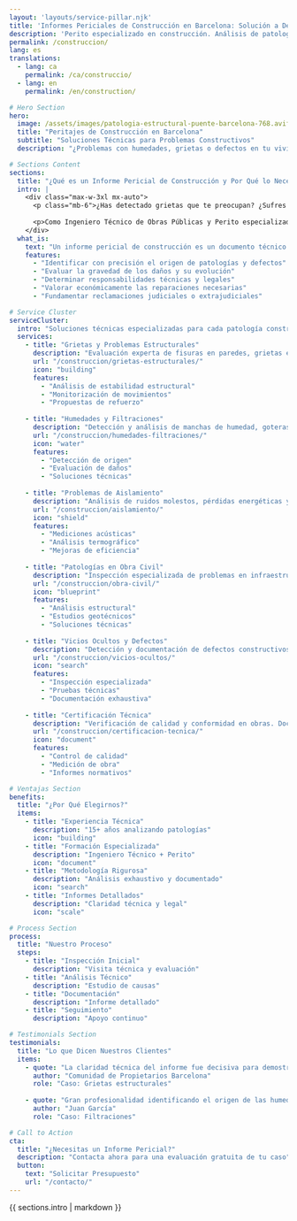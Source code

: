 ```yaml
---
layout: 'layouts/service-pillar.njk'
title: 'Informes Periciales de Construcción en Barcelona: Solución a Defectos y Patologías'
description: 'Perito especializado en construcción. Análisis de patologías, defectos constructivos y vicios ocultos. Informes técnicos detallados en Barcelona.'
permalink: /construccion/
lang: es
translations:
  - lang: ca
    permalink: /ca/construccio/
  - lang: en
    permalink: /en/construction/

# Hero Section
hero:
  image: /assets/images/patologia-estructural-puente-barcelona-768.avif
  title: "Peritajes de Construcción en Barcelona"
  subtitle: "Soluciones Técnicas para Problemas Constructivos"
  description: "¿Problemas con humedades, grietas o defectos en tu vivienda? Nuestros informes periciales te ayudan a obtener la solución que necesitas."

# Sections Content
sections:
  title: "¿Qué es un Informe Pericial de Construcción y Por Qué lo Necesitas?"
  intro: |
    <div class="max-w-3xl mx-auto">
      <p class="mb-6">¿Has detectado grietas que te preocupan? ¿Sufres problemas persistentes de humedades? ¿Te enfrentas a defectos constructivos tras una obra o reforma? Entendemos lo frustrante que puede ser esta situación.</p>
      
      <p>Como Ingeniero Técnico de Obras Públicas y Perito especializado en construcción, con más de 15 años analizando patologías constructivas en Barcelona, proporcionamos los informes técnicos que necesitas para identificar causas, evaluar daños y fundamentar tus reclamaciones.</p>
    </div>
  what_is:
    text: "Un informe pericial de construcción es un documento técnico especializado que analiza y documenta en detalle los problemas constructivos de tu edificio o vivienda. Realizado por un experto independiente, sirve para:"
    features:
      - "Identificar con precisión el origen de patologías y defectos"
      - "Evaluar la gravedad de los daños y su evolución"
      - "Determinar responsabilidades técnicas y legales"
      - "Valorar económicamente las reparaciones necesarias"
      - "Fundamentar reclamaciones judiciales o extrajudiciales"

# Service Cluster
serviceCluster:
  intro: "Soluciones técnicas especializadas para cada patología constructiva:"
  services:
    - title: "Grietas y Problemas Estructurales"
      description: "Evaluación experta de fisuras en paredes, grietas en forjados y problemas de estabilidad que requieren refuerzo estructural. Determinamos la gravedad y proponemos soluciones efectivas."
      url: "/construccion/grietas-estructurales/"
      icon: "building"
      features:
        - "Análisis de estabilidad estructural"
        - "Monitorización de movimientos"
        - "Propuestas de refuerzo"
    
    - title: "Humedades y Filtraciones"
      description: "Detección y análisis de manchas de humedad, goteras o filtraciones que dañan tu vivienda y afectan a la salubridad. Identificamos el origen y planteamos soluciones definitivas."
      url: "/construccion/humedades-filtraciones/"
      icon: "water"
      features:
        - "Detección de origen"
        - "Evaluación de daños"
        - "Soluciones técnicas"
    
    - title: "Problemas de Aislamiento"
      description: "Análisis de ruidos molestos, pérdidas energéticas y deficiencias en el aislamiento térmico-acústico. Verificación del cumplimiento normativo y propuestas de mejora."
      url: "/construccion/aislamiento/"
      icon: "shield"
      features:
        - "Mediciones acústicas"
        - "Análisis termográfico"
        - "Mejoras de eficiencia"
    
    - title: "Patologías en Obra Civil"
      description: "Inspección especializada de problemas en infraestructuras, puentes, túneles o edificios singulares. Análisis técnico avanzado y soluciones de ingeniería."
      url: "/construccion/obra-civil/"
      icon: "blueprint"
      features:
        - "Análisis estructural"
        - "Estudios geotécnicos"
        - "Soluciones técnicas"
    
    - title: "Vicios Ocultos y Defectos"
      description: "Detección y documentación de defectos constructivos ocultos. Informes técnicos detallados para fundamentar reclamaciones por vicios de construcción."
      url: "/construccion/vicios-ocultos/"
      icon: "search"
      features:
        - "Inspección especializada"
        - "Pruebas técnicas"
        - "Documentación exhaustiva"
    
    - title: "Certificación Técnica"
      description: "Verificación de calidad y conformidad en obras. Documentación técnica especializada para validar ejecución y materiales."
      url: "/construccion/certificacion-tecnica/"
      icon: "document"
      features:
        - "Control de calidad"
        - "Medición de obra"
        - "Informes normativos"

# Ventajas Section
benefits:
  title: "¿Por Qué Elegirnos?"
  items:
    - title: "Experiencia Técnica"
      description: "15+ años analizando patologías"
      icon: "building"
    - title: "Formación Especializada"
      description: "Ingeniero Técnico + Perito"
      icon: "document"
    - title: "Metodología Rigurosa"
      description: "Análisis exhaustivo y documentado"
      icon: "search"
    - title: "Informes Detallados"
      description: "Claridad técnica y legal"
      icon: "scale"

# Process Section
process:
  title: "Nuestro Proceso"
  steps:
    - title: "Inspección Inicial"
      description: "Visita técnica y evaluación"
    - title: "Análisis Técnico"
      description: "Estudio de causas"
    - title: "Documentación"
      description: "Informe detallado"
    - title: "Seguimiento"
      description: "Apoyo continuo"

# Testimonials Section
testimonials:
  title: "Lo que Dicen Nuestros Clientes"
  items:
    - quote: "La claridad técnica del informe fue decisiva para demostrar los defectos estructurales. Excelente trabajo documentando cada detalle."
      author: "Comunidad de Propietarios Barcelona"
      role: "Caso: Grietas estructurales"
    
    - quote: "Gran profesionalidad identificando el origen de las humedades. Las soluciones propuestas resolvieron definitivamente el problema."
      author: "Juan García"
      role: "Caso: Filtraciones"

# Call to Action
cta:
  title: "¿Necesitas un Informe Pericial?"
  description: "Contacta ahora para una evaluación gratuita de tu caso"
  button:
    text: "Solicitar Presupuesto"
    url: "/contacto/"
---
```


{{ sections.intro | markdown }}

